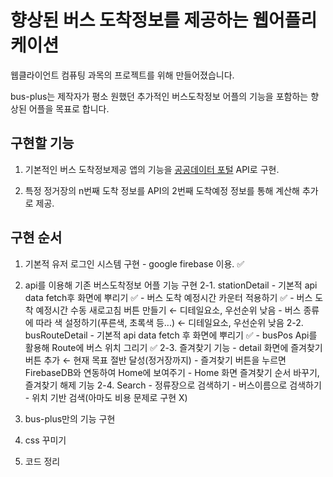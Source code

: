 # 향상된 버스 도착정보를 제공하는 웹어플리케이션

웹클라이언트 컴퓨팅 과목의 프로젝트를 위해 만들어졌습니다.

bus-plus는 제작자가 평소 원했던 추가적인 버스도착정보 어플의 기능을 포함하는 향상된 어플을 목표로 합니다.

## 구현할 기능

1. 기본적인 버스 도착정보제공 앱의 기능을 [공공데이터 포털](https://www.data.go.kr/index.do) API로 구현.

2. 특정 정거장의 n번째 도착 정보를 API의 2번째 도착예정 정보를 통해 계산해 추가로 제공.

## 구현 순서

1. 기본적 유저 로그인 시스템 구현 - google firebase 이용. ✅

2. api를 이용해 기존 버스도착정보 어플 기능 구현
    2-1. stationDetail
        - 기본적 api data fetch후 화면에 뿌리기 ✅
        - 버스 도착 예정시간 카운터 적용하기 ✅
        - 버스 도착 예정시간 수동 새로고침 버튼 만들기 ← 디테일요소, 우선순위 낮음
        - 버스 종류에 따라 색 설정하기(푸른색, 초록색 등...) ← 디테일요소, 우선순위 낮음
    2-2. busRouteDetail
        - 기본적 api data fetch 후 화면에 뿌리기 ✅
        - busPos Api를 활용해 Route에 버스 위치 그리기 ✅
    2-3. 즐겨찾기 기능
        - detail 화면에 즐겨찾기 버튼 추가 ← 현재 목표 절반 달성(정거장까지)
        - 즐겨찾기 버튼을 누르면 FirebaseDB와 연동하여 Home에 보여주기
        - Home 화면 즐겨찾기 순서 바꾸기, 즐겨찾기 해제 기능
    2-4. Search
        - 정류장으로 검색하기
        - 버스이름으로 검색하기
        - 위치 기반 검색(아마도 비용 문제로 구현 X)

3. bus-plus만의 기능 구현

4. css 꾸미기

5. 코드 정리
